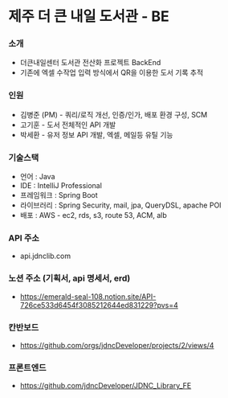 # 제주 더 큰 내일 도서관 - BE

### 소개

- 더큰내일센터 도서관 전산화 프로젝트 BackEnd
- 기존에 엑셀 수작업 입력 방식에서 QR을 이용한 도서 기록 추적

### 인원
- 김병준 (PM) - 쿼리/로직 개선, 인증/인가, 배포 환경 구성, SCM
- 고기훈 - 도서 전체적인 API 개발
- 박세환 - 유저 정보 API 개발, 엑셀, 메일등 유틸 기능

### 기술스택

- 언어 : Java
- IDE : IntelliJ Professional
- 프레임워크 : Spring Boot
- 라이브러리 : Spring Security, mail, jpa, QueryDSL, apache POI
- 배포 : AWS - ec2, rds, s3, route 53, ACM, alb

### API 주소

- api.jdnclib.com

### 노션 주소 (기획서, api 명세서, erd)
- https://emerald-seal-108.notion.site/API-726ce533d6454f3085212644ed831229?pvs=4

### 칸반보드
- https://github.com/orgs/jdncDeveloper/projects/2/views/4

### 프론트엔드
- https://github.com/jdncDeveloper/JDNC_Library_FE